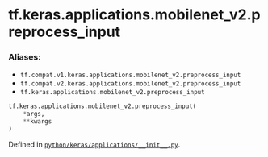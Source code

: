 <div itemscope itemtype="http://developers.google.com/ReferenceObject">
<meta itemprop="name" content="tf.keras.applications.mobilenet_v2.preprocess_input" />
<meta itemprop="path" content="Stable" />
</div>

# tf.keras.applications.mobilenet_v2.preprocess_input



### Aliases:

* `tf.compat.v1.keras.applications.mobilenet_v2.preprocess_input`
* `tf.compat.v2.keras.applications.mobilenet_v2.preprocess_input`
* `tf.keras.applications.mobilenet_v2.preprocess_input`

``` python
tf.keras.applications.mobilenet_v2.preprocess_input(
    *args,
    **kwargs
)
```



Defined in [`python/keras/applications/__init__.py`](/code/stable/tensorflow/python/keras/applications/__init__.py).

<!-- Placeholder for "Used in" -->
